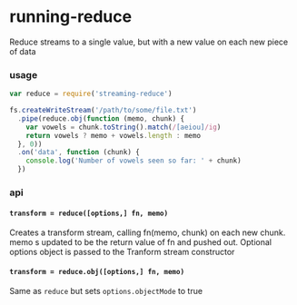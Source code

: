 # running-reduce

Reduce streams to a single value, but with a new value on each new piece of data

### usage

```javascript
var reduce = require('streaming-reduce')

fs.createWriteStream('/path/to/some/file.txt')
  .pipe(reduce.obj(function (memo, chunk) {
    var vowels = chunk.toString().match(/[aeiou]/ig)
    return vowels ? memo + vowels.length : memo
  }, 0))
  .on('data', function (chunk) {
    console.log('Number of vowels seen so far: ' + chunk)
  })

```

### api

#### `transform = reduce([options,] fn, memo)`

Creates a transform stream, calling fn(memo, chunk) on each new chunk. memo s updated to be the return value of fn and pushed out.
Optional options object is passed to the Tranform stream constructor

#### `transform = reduce.obj([options,] fn, memo)`

Same as `reduce` but sets `options.objectMode` to true
